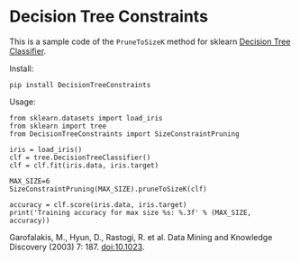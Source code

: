 # Decision Tree Constraints 

This is a sample code of the `PruneToSizeK` method for sklearn [Decision Tree Classifier](https://scikit-learn.org/stable/modules/tree.html).

Install:
```
pip install DecisionTreeConstraints
```

Usage:
```
from sklearn.datasets import load_iris
from sklearn import tree
from DecisionTreeConstraints import SizeConstraintPruning

iris = load_iris()
clf = tree.DecisionTreeClassifier()
clf = clf.fit(iris.data, iris.target)

MAX_SIZE=6
SizeConstraintPruning(MAX_SIZE).pruneToSizeK(clf)

accuracy = clf.score(iris.data, iris.target)
print('Training accuracy for max size %s: %.3f' % (MAX_SIZE, accuracy))
```

Garofalakis, M., Hyun, D., Rastogi, R. et al. Data Mining and Knowledge Discovery (2003) 7: 187. [doi:10.1023](https://doi.org/10.1023/A:1022445500761).
